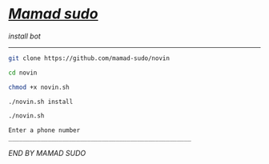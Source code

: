 # [_Mamad sudo_](https://telegram.me/owner_teleseed) 

*install bot*

___________________________________________________
```sh
git clone https://github.com/mamad-sudo/novin

cd novin

chmod +x novin.sh

./novin.sh install

./novin.sh

Enter a phone number
___________________________________________________
```
_END BY_
*MAMAD SUDO*
